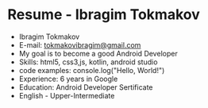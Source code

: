 # Resume - Ibragim Tokmakov

* Ibragim Tokmakov
* E-mail: tokmakovibragim@gmail.com
* My goal is to become a good Android Developer
* Skills: html5, css3,js, kotlin, android studio
* code examples: console.log("Hello, World!")
* Experience: 6 years in Google
* Education: Android Developer Sertificate
* English - Upper-Intermediate
